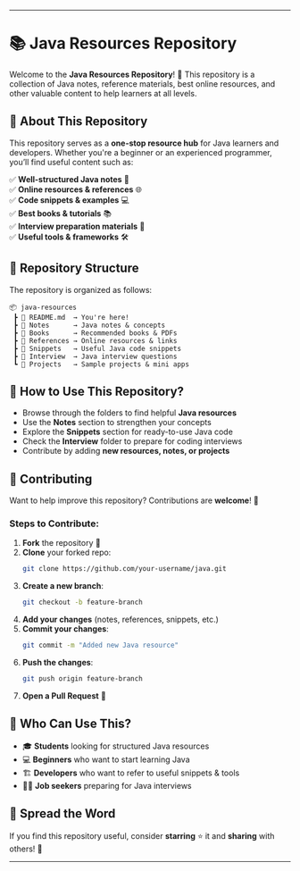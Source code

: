   

---

# 📚 Java Resources Repository  

Welcome to the **Java Resources Repository**! 🚀 This repository is a collection of Java notes, reference materials, best online resources, and other valuable content to help learners at all levels.  

## 📌 About This Repository  

This repository serves as a **one-stop resource hub** for Java learners and developers. Whether you're a beginner or an experienced programmer, you’ll find useful content such as:  

✅ **Well-structured Java notes** 📖  
✅ **Online resources & references** 🌐  
✅ **Code snippets & examples** 💻  
✅ **Best books & tutorials** 📚  
✅ **Interview preparation materials** 🎯  
✅ **Useful tools & frameworks** 🛠️  

## 📂 Repository Structure  

The repository is organized as follows:  

```
📦 java-resources  
 ┣ 📜 README.md  → You're here!  
 ┣ 📂 Notes      → Java notes & concepts  
 ┣ 📂 Books      → Recommended books & PDFs  
 ┣ 📂 References → Online resources & links  
 ┣ 📂 Snippets   → Useful Java code snippets  
 ┣ 📂 Interview  → Java interview questions  
 ┗ 📂 Projects   → Sample projects & mini apps  
```

## 🌟 How to Use This Repository?  

- Browse through the folders to find helpful **Java resources**  
- Use the **Notes** section to strengthen your concepts  
- Explore the **Snippets** section for ready-to-use Java code  
- Check the **Interview** folder to prepare for coding interviews  
- Contribute by adding **new resources, notes, or projects**  

## 🤝 Contributing  

Want to help improve this repository? Contributions are **welcome**! 🎉  

### Steps to Contribute:  
1. **Fork** the repository 🍴  
2. **Clone** your forked repo:  
   ```bash
   git clone https://github.com/your-username/java.git
   ```
3. **Create a new branch**:  
   ```bash
   git checkout -b feature-branch
   ```
4. **Add your changes** (notes, references, snippets, etc.)  
5. **Commit your changes**:  
   ```bash
   git commit -m "Added new Java resource"
   ```
6. **Push the changes**:  
   ```bash
   git push origin feature-branch
   ```
7. **Open a Pull Request** 🚀  

## 🎯 Who Can Use This?  

- 🎓 **Students** looking for structured Java resources  
- 💻 **Beginners** who want to start learning Java  
- 🏗️ **Developers** who want to refer to useful snippets & tools  
- 👨‍💻 **Job seekers** preparing for Java interviews  

## 📢 Spread the Word  

If you find this repository useful, consider **starring** ⭐ it and **sharing** with others! 🚀  

---

